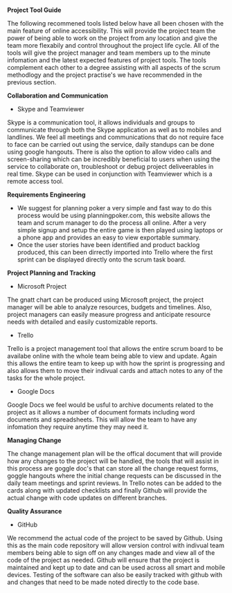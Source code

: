 **Project Tool Guide**

<p> The following recommened tools listed below have all been chosen with the main feature of online accessibility. This will provide the project team the power of being able to work on the project from any location and give the team more flexabily and control throughout the project life cycle. All of the tools will give the project manager and team members up to the minute infomation and the latest expected features of project tools. The tools complement each other to a degree assisting with all aspects of the scrum methodlogy and the project practise's we have recommended in the previous section.  
</p>

**Collaboration and Communication**
* Skype and Teamviewer
<p>Skype is a communication tool, it allows individuals and groups to communicate through both the Skype application as well as to mobiles and landlines. We feel all meetings and communications that do not require face to face can be carried out using the service, daily standups can be done using google hangouts. There is also the option to allow video calls and screen-sharing which can be incredibly beneficial to users when using the service to collaborate on, troubleshoot or debug project deliveerables in real time. Skype can be used in conjunction with Teamviewer which is a remote access tool. </p>


**Requirements Engineering**
*  We suggest for planning poker a very simple and fast way to do this process would be using planningpoker.com, this website allows the team and scrum manager to do the process all online. After a very simple signup and setup the entire game is then played using laptops or a phone app and provides an easy to view exportable summary.
*  Once the user stories have been identified and product backlog produced, this can been dirrectly imported into Trello where the first sprint can be displayed directly onto the scrum task board.</p>


**Project Planning and Tracking**
* Microsoft Project
<p> The gnatt chart can be produced using Microsoft project, the project manager will be able to analyze resources, budgets and timelines. Also, project managers can easily measure progress and anticipate resource needs with detailed and easily customizable  reports. </p>

* Trello
<p>Trello is a project management tool that allows the entire scrum board to be availabe online with the whole team being able to view and update. Again this allows the entire team to keep up with how the sprint is progressing and also allows them to move their indivual cards and attach notes to any of the tasks for the whole project.</p>

* Google Docs
<p>Google Docs we feel would be usful to archive documents related to the project as it allows a number of document formats including word documents and spreadsheets. This will allow the team to have any infomation they require anytime they may need it.</p>

**Managing Change**
<p>The change management plan will be the offical document that will provide how any changes to the project will be handled, the tools that will assist in this process are goggle doc's that can store all the change request forms, goggle hangouts where the initial change requests can be discussed in the daily team meetings and sprint reviews. In Trello notes can be added to the cards along with updated checklists and finally Github will provide the actual change with code updates on different branches. 

**Quality Assurance**
* GitHub
<p> We recommend the actual code of the project to be saved by Github. Using this as the main code repository will allow version control with indivual team members being able to sign off on any changes made and view all of the code of the project as needed.
Github will ensure that the project is maintained and kept up to date and can be used across all smart and mobile devices.
Testing of the software can also be easily tracked with github with and changes that need to be made noted directly to the code base. 
</p>


